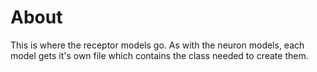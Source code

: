 # About

This is where the receptor models go. As with the neuron models, each model gets it's own file which contains the class needed to create them.